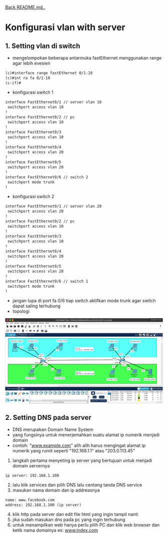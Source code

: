 <a href="00 - README.md">Back README.md..</a>

# Konfigurasi vlan with server

## 1. **Setting vlan di switch**
- mengelompokan beberapa antarmuka fastEthernet menggunakan range agar lebih evesien
```
(c)#interface range fastEthernet 0/1-10
(c)#int ra fa 0/1-10
(c-if)#
```

- konfigurasi switch 1
```
interface FastEthernet0/1 // server vlan 10
 switchport access vlan 10
!
interface FastEthernet0/2 // pc
 switchport access vlan 10
!
interface FastEthernet0/3
 switchport access vlan 10
!
interface FastEthernet0/4
 switchport access vlan 20
!
interface FastEthernet0/5
 switchport access vlan 20
!
interface FastEthernet0/6 // switch 2
 switchport mode trunk
!
```

- konfigurasi switch 2
```
interface FastEthernet0/1 // server vlan 20
 switchport access vlan 20
!
interface FastEthernet0/2 // pc
 switchport access vlan 10
!
interface FastEthernet0/3
 switchport access vlan 10
!
interface FastEthernet0/4
 switchport access vlan 20
!
interface FastEthernet0/5
 switchport access vlan 20
!
interface FastEthernet0/6 // switch 1
 switchport mode trunk
!
```

- jangan lupa di port fa 0/6 tiap switch aktifkan mode trunk agar switch dapat saling terhubung
- topologi
<img src="../../notes cisco/image/vlan-server.png">

## 2. **Setting DNS pada server**
- DNS merupakan Domain Name System
- yang fungsinya untuk menerjemahkan suatu alamat ip numerik menjadi domain
- contoh: "www.example.com" alih alih harus mengingat alamat ip numerik yang rumit seperti "192.168.1.1" atau "203.0.113.45"

1. langkah pertama menyeting ip server yang bertujuan untuk menjadi domain servernya
```
ip server: 192.168.1.100
```

2. lalu klik services dan pilih DNS lalu centang tanda DNS service
3. masukan nama domain dan ip addreasnya
```
name: www.facebook.com
address: 192.168.1.100 (ip server)
```

4. klik http pada server dan edit file html yang ingin tampil nanti
5. jika sudah masukan dns pada pc yang ingin terhubung
6. untuk menampilkan web hanya perlu pilih PC dan klik web browser dan ketik nama domainya ex: www.index.com